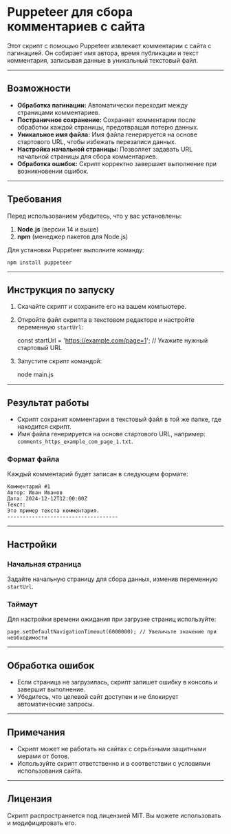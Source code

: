 # Puppeteer для сбора комментариев с сайта

Этот скрипт с помощью Puppeteer извлекает комментарии с сайта с пагинацией. Он собирает имя автора, время публикации и текст комментария, записывая данные в уникальный текстовый файл.

---

## Возможности

- **Обработка пагинации:** Автоматически переходит между страницами комментариев.
- **Постраничное сохранение:** Сохраняет комментарии после обработки каждой страницы, предотвращая потерю данных.
- **Уникальное имя файла:** Имя файла генерируется на основе стартового URL, чтобы избежать перезаписи данных.
- **Настройка начальной страницы:** Позволяет задавать URL начальной страницы для сбора комментариев.
- **Обработка ошибок:** Скрипт корректно завершает выполнение при возникновении ошибок.

---

## Требования

Перед использованием убедитесь, что у вас установлены:

1. **Node.js** (версии 14 и выше)
2. **npm** (менеджер пакетов для Node.js)

Для установки Puppeteer выполните команду:

    npm install puppeteer

---

## Инструкция по запуску

1. Скачайте скрипт и сохраните его на вашем компьютере.
2. Откройте файл скрипта в текстовом редакторе и настройте переменную `startUrl`:

    const startUrl = 'https://example.com/page=1'; // Укажите нужный стартовый URL

3. Запустите скрипт командой:

    node main.js

---

## Результат работы

- Скрипт сохранит комментарии в текстовый файл в той же папке, где находится скрипт.
- Имя файла генерируется на основе стартового URL, например: `comments_https_example_com_page_1.txt`.

### Формат файла

Каждый комментарий будет записан в следующем формате:

    Комментарий #1
    Автор: Иван Иванов
    Дата: 2024-12-12T12:00:00Z
    Текст:
    Это пример текста комментария.
    ------------------------------------

---

## Настройки

### Начальная страница
Задайте начальную страницу для сбора данных, изменив переменную `startUrl`.

### Таймаут
Для настройки времени ожидания при загрузке страниц используйте:

    page.setDefaultNavigationTimeout(6000000); // Увеличьте значение при необходимости

---

## Обработка ошибок

- Если страница не загрузилась, скрипт запишет ошибку в консоль и завершит выполнение.
- Убедитесь, что целевой сайт доступен и не блокирует автоматические запросы.

---

## Примечания

- Скрипт может не работать на сайтах с серьёзными защитными мерами от ботов.
- Используйте скрипт ответственно и в соответствии с условиями использования сайта.

---

## Лицензия

Скрипт распространяется под лицензией MIT. Вы можете использовать и модифицировать его.
